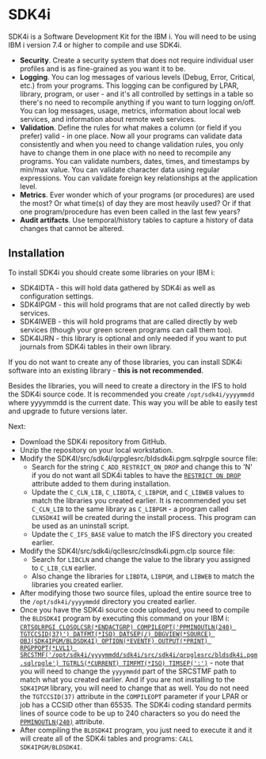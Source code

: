 # SDK4i

SDK4i is a Software Development Kit for the IBM i. You will need to be using IBM i version 7.4 or higher to compile and use SDK4i.

- **Security**. Create a security system that does not require individual user profiles and is as fine-grained as you want it to be.
- **Logging**. You can log messages of various levels (Debug, Error, Critical, etc.) from your programs. This logging can be configured by LPAR, library, program, or user - and it's all controlled by settings in a table so there's no need to recompile anything if you want to turn logging on/off. You can log messages, usage, metrics, information about local web services, and information about remote web services.
- **Validation**. Define the rules for what makes a column (or field if you prefer) valid - in one place. Now all your programs can validate data consistently and when you need to change validation rules, you only have to change them in one place with no need to recompile any programs. You can validate numbers, dates, times, and timestamps by min/max value. You can validate character data using regular expressions. You can validate foreign key relationships at the application level.
- **Metrics**. Ever wonder which of your programs (or procedures) are used the most? Or what time(s) of day they are most heavily used? Or if that one program/procedure has even been called in the last few years?
- **Audit artifacts**. Use temporal/history tables to capture a history of data changes that cannot be altered.

## Installation
To install SDK4i you should create some libraries on your IBM i:
- SDK4IDTA - this will hold data gathered by SDK4i as well as configuration settings.
- SDK4IPGM - this will hold programs that are not called directly by web services.
- SDK4IWEB - this will hold programs that are called directly by web services (though your green screen programs can call them too).
- SDK4IJRN - this library is optional and only needed if you want to put journals from SDK4i tables in their own library.

If you do not want to create any of those libraries, you can install SDK4i software into an existing library - **this is not recommended**.

Besides the libraries, you will need to create a directory in the IFS to hold the SDK4i source code. It is recommended you create `/opt/sdk4i/yyyymmdd` where yyyymmdd is the current date. This way you will be able to easily test and upgrade to future versions later.

Next:
- Download the SDK4i repository from GitHub.
- Unzip the repository on your local workstation.
- Modify the SDK4I/src/sdk4i/qrpglesrc/bldsdk4i.pgm.sqlrpgle source file:
  - Search for the string `C_ADD_RESTRICT_ON_DROP` and change this to 'N' if you do not want all SDK4i tables to have the [`RESTRICT ON DROP`](https://www.ibm.com/docs/en/i/7.5?topic=object-restrict-drop) attribute added to them during installation.
  - Update the `C_CLN_LIB`, `C_LIBDTA`, `C_LIBPGM`, and `C_LIBWEB` values to match the libraries you created earlier. It is recommended you set `C_CLN_LIB` to the same library as `C_LIBPGM` - a program called `CLNSDK4I` will be created during the install process. This program can be used as an uninstall script.
  - Update the `C_IFS_BASE` value to match the IFS directory you created earlier.
- Modify the SDK4I/src/sdk4i/qcllesrc/clnsdk4i.pgm.clp source file:
  - Search for `LIBCLN` and change the value to the library you assigned to `C_LIB_CLN` earlier.
  - Also change the libraries for `LIBDTA`, `LIBPGM`, and `LIBWEB` to match the libraries you created earlier.
- After modifying those two source files, upload the entire source tree to the `/opt/sdk4i/yyyymmdd` directory you created earlier.
- Once you have the SDK4i source code uploaded, you need to compile the `BLDSDK4I` program by executing this command on your IBM i: [`CRTSQLRPGI CLOSQLCSR(*ENDACTGRP) COMPILEOPT('PPMINOUTLN(240) TGTCCSID(37)') DATFMT(*ISO) DATSEP(/) DBGVIEW(*SOURCE) OBJ(SDK4IPGM/BLDSDK4I) OPTION(*EVENTF) OUTPUT(*PRINT) RPGPPOPT(*LVL1) SRCSTMF('/opt/sdk4i/yyyymmdd/sdk4i/src/sdk4i/qrpglesrc/bldsdk4i.pgm.sqlrpgle') TGTRLS(*CURRENT) TIMFMT(*ISO) TIMSEP(':')`](https://www.ibm.com/docs/en/i/7.5?topic=ssw_ibm_i_75/cl/crtsqlrpgi.html) - note that you will need to change the `yyyymmdd` part of the SRCSTMF path to match what you created earlier. And if you are not installing to the `SDK4IPGM` library, you will need to change that as well. You do not need the `TGTCCSID(37)` attribute in the `COMPILEOPT` parameter if your LPAR or job has a CCSID other than 65535. The SDK4i coding standard permits lines of source code to be up to 240 characters so you do need the [`PPMINOUTLN(240)`](https://www.ibm.com/support/pages/rpg-cafe-january-2023-control-record-length-qtempqsqlpre-avoid-rnf0733) attribute.
- After compiling the `BLDSDK4I` program, you just need to execute it and it will create all of the SDK4i tables and programs: `CALL SDK4IPGM/BLDSDK4I`.
